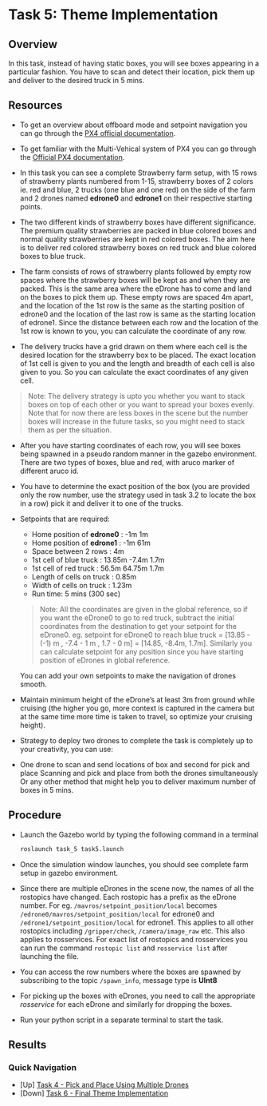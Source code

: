 # Task 5: Theme Implementation

## Overview
In this task, instead of having static boxes, you will see boxes appearing in a particular fashion. You have to scan and detect their location, pick them up and deliver to the desired truck in 5 mins.

## Resources

- To get an overview about offboard mode and setpoint navigation you can go through the [PX4 official documentation](https://docs.px4.io/master/en/flight_modes/offboard.html).

- To get familiar with the Multi-Vehical system of PX4 you can go through the [Official PX4 documentation](https://docs.px4.io/master/en/simulation/multi-vehicle-simulation.html).

- In this task you can see a complete Strawberry farm setup, with 15 rows of strawberry plants numbered from 1-15, strawberry boxes of 2 colors ie. red and blue, 2 trucks (one blue and one red) on the side of the farm and 2 drones named __edrone0__ and __edrone1__ on their respective starting points.

- The two different kinds of strawberry boxes have different significance. The premium quality strawberries are packed in blue colored boxes and normal quality strawberries are kept in red colored boxes. The aim here is to deliver red colored strawberry boxes on red truck and blue colored boxes to blue truck.

- The farm consists of rows of strawberry plants followed by empty row spaces where the strawberry boxes will be kept as and when they are packed. This is the same area where the eDrone has to come and land on the boxes to pick them up. These empty rows are spaced 4m apart, and the location of the 1st row is the same as the starting position of edrone0 and the location of the last row is same as the starting location of edrone1. Since the distance between each row and the location of the 1st row is known to you, you can calculate the coordinate of any row.

- The delivery trucks have a grid drawn on them where each cell is the desired location for the strawberry box to be placed. The exact location of 1st cell is given to you and the length and breadth of each cell is also given to you. So you can calculate the exact coordinates of any given cell.

> Note: The delivery strategy is upto you whether you want to stack boxes on top of each other or you want to spread your boxes evenly. Note that for now there are less boxes in the scene but the number boxes will increase in the future tasks, so you might need to stack them as per the situation.

- After you have starting coordinates of each row, you will see boxes being spawned in a pseudo random manner in the gazebo environment. There are two types of boxes, blue and red, with aruco marker of different aruco id.

- You have to determine the exact position of the box (you are provided only the row number, use the strategy used in task 3.2 to locate the box in a row) pick it and deliver it to one of the trucks.

- Setpoints that are required:

    - Home position of __edrone0__ : -1m 1m
    - Home position of __edrone1__ : -1m 61m
    - Space between 2 rows : 4m
    - 1st cell of blue truck : 13.85m -7.4m 1.7m
    - 1st cell of red truck : 56.5m 64.75m 1.7m
    - Length of cells on truck : 0.85m
    - Width of cells on truck : 1.23m
    - Run time: 5 mins (300 sec)
    > Note: All the coordinates are given in the global reference, so if you want the eDrone0 to go to red truck, subtract the initial coordinates from the destination to get your setpoint for the eDrone0. eg. setpoint for eDrone0 to reach blue truck = [13.85 - (-1) m , -7.4 - 1 m , 1.7 - 0 m] = [14.85, -8.4m, 1.7m]. Similarly you can calculate setpoint for any position since you have starting position of eDrones in global reference.

    You can add your own setpoints to make the navigation of drones smooth.

- Maintain minimum height of the eDrone’s at least 3m from ground while cruising (the higher you go, more context is captured in the camera but at the same time more time is taken to travel, so optimize your cruising height).

- Strategy to deploy two drones to complete the task is completely up to your creativity, you can use:

- One drone to scan and send locations of box and second for pick and place
Scanning and pick and place from both the drones simultaneously
Or any other method that might help you to deliver maximum number of boxes in 5 mins.

## Procedure

- Launch the Gazebo world by typing the following command in a terminal
    ```bash
    roslaunch task_5 task5.launch
    ```
- Once the simulation window launches, you should see complete farm setup in gazebo environment.

- Since there are multiple eDrones in the scene now, the names of all the rostopics have changed. Each rostopic has a prefix as the eDrone number. For eg. ```/mavros/setpoint_position/local``` becomes ```/edrone0/mavros/setpoint_position/local``` for edrone0 and ```/edrone1/setpoint_position/local``` for edrone1. This applies to all other rostopics including ```/gripper/check```, ```/camera/image_raw``` etc. This also applies to rosservices. For exact list of rostopics and rosservices you can run the command ```rostopic list``` and ```rosservice list``` after launching the file.

- You can access the row numbers where the boxes are spawned by subscribing to the topic
```/spawn_info```, message type is __UInt8__

- For picking up the boxes with eDrones, you need to call the appropriate _rosservice_ for each eDrone and similarly for dropping the boxes.

- Run your python script in a separate terminal to start the task.

## Results

### Quick Navigation
- [Up] [Task 4 - Pick and Place Using Multiple Drones](../task_4/README.md)
- [Down] [Task 6 - Final Theme Implementation](../task_6/README.md)
